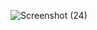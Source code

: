 
![Screenshot (24)](https://github.com/piyushk005/learning-P/assets/158276069/bfccf8c8-c7b1-4730-b517-c3f58167d60e)
